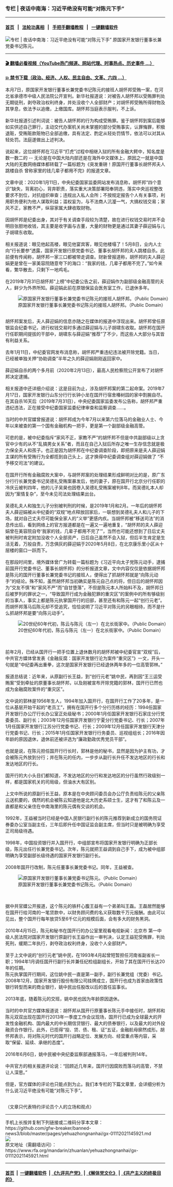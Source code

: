 ### 专栏 | 夜话中南海：习近平绝没有可能“对陈元下手”
------------------------

#### [首页](https://github.com/gfw-breaker/banned-news3/blob/master/README.md) &nbsp;&nbsp;|&nbsp;&nbsp; [法轮功真相](https://github.com/begood0513/basic/blob/master/README.md)  &nbsp;&nbsp;|&nbsp;&nbsp; [手把手翻墙教程](https://github.com/gfw-breaker/guides/wiki)  &nbsp;&nbsp;|&nbsp;&nbsp; [一键翻墙软件](https://github.com/gfw-breaker/nogfw/blob/master/README.md)  



<div id="headerimg">
 <img alt="专栏 | 夜话中南海：习近平绝没有可能“对陈元下手”" src="https://www.rfa.org/mandarin/zhuanlan/yehuazhongnanhai/gx-01112021145921.html/@@images/ef6f9688-5e16-4988-8ad9-07ac9197ddac.jpeg" title="专栏 | 夜话中南海：习近平绝没有可能“对陈元下手”"/>
 <span class="lead_image_caption">
  原国家开发银行董事长兼党委书记陈元。
 </span>
 <!-- zoomattribute -->
</div>

<hr/>


#### [ 🎬  翻墙必看视频（YouTube热门频道、网站代理、时事热点、历史事件 ...）](https://github.com/gfw-breaker/links/blob/master/banned.md)

#### [ 💥  禁书下载（政治、经济、人权、民主自由、文革、六四 ...）](https://github.com/gfw-breaker/books/blob/master/README.md)

<div id="storytext">
 <div class="sidebar">
 </div>
 <p>
  本月7日，原国家开发银行董事长兼党委书记陈元的接班人胡怀邦受贿一案，在河北省承德市中级人民法院公开宣判。新华社报道说：对被告人胡怀邦以受贿罪判处无期徒刑，剥夺政治权利终身，并处没收个人全部财产；对胡怀邦受贿所得财物及其孳息，依法予以追缴，上缴国库。胡怀邦当庭表示服判，不上诉。
  <br/>
  <br/>
  新华社报道引述判词说：被告人胡怀邦的行为构成受贿罪。鉴于胡怀邦到案后能够如实供述自己罪行，主动交代办案机关尚未掌握的部分受贿事实，认罪悔罪，积极退赃，受贿赃款赃物已全部追缴，具有法定、酌定从轻处罚情节，依法可以对其从轻处罚。法庭遂做出上述判决。
  <br/>
  <br/>
  说起来，这位胡怀邦在习近平“打虎”过程中相继入狱的所有金融大鳄中，知名度是数一数二的 -- 无论是在中国大陆内部还是在海外中文媒体上，原因之一就是中国大陆的无数网络媒体都转载了一篇标题为《突发重磅！原国开行董事长胡怀邦夫人跳楼自杀 曾称家里的钱几辈子都用不完》的报道文章。
  <br/>
  <br/>
  文章中说：2020年1月11日，中央纪委国家监委网站发布消息称，胡怀邦“四个意识”缺失，背离初心，背弃职责，落实重大决策部署阳奉阴违，落实中央巡视整改要求不到位，对抗组织审查；违规出入私人会所；不按规定报告个人有关事项，利用职务便利为他人谋取利益；滥权妄为，与不法商人沆瀣一气，大搞权钱交易；家风不正，家教不严，纵容家属大肆收取财物。
  <br/>
  <br/>
  因胡怀邦是纪委出身，其对于有关调查手段较为清楚，故在进行权钱交易时并不会明目张胆地收钱，其主要是收字画与古董，大量的财物更是通过其妻子薛迎娟与儿子胡啸东收取。
  <br/>
  <br/>
  相关报道说：眼见他起高楼，眼见他宴宾客，眼见他楼塌了！5月8日，业内人士向“行长要参”透露，国家开发银行原党委书记、董事长胡怀邦的夫人跳楼自杀。此前便有传闻称，胡怀邦一家三口都被带走调查。财新曾报道称，胡怀邦的夫人薛迎娟更是曾在一家美容院随意夸下的海口：“我家的钱，几辈子都用不完了。”如今来看，繁华散去，只剩下一地鸡毛。
  <br/>
  <br/>
  在2019年7月31日胡怀邦“上榜”中纪委公告之前，薛迎娟作为副部级金融高管的夫人，鲜少为外界所知。薛迎娟此前在原银保监会医务室工作，已退休多年。
  <br/>
  <figure class="image-richtext image-inline captioned" style="width:622px;">
   <img alt="原国家开发银行董事长兼党委书记陈元的接班人胡怀邦。（Public Domain）" src="https://www.rfa.org/mandarin/zhuanlan/yehuazhongnanhai/gx-01112021145921.html/c1c9bd68-02bd-4363-9f29-e2ed5d59dc32.jpg/@@images/12c3c524-0dd1-4877-a404-93be5b4e7fa7.png" title="2"/>
   <figcaption class="image-caption">
    原国家开发银行董事长兼党委书记陈元的接班人胡怀邦。（Public Domain）
   </figcaption>
   <small>
   </small>
  </figure>
  <br/>
  胡怀邦案发后，夫人薛迎娟的信息亦随之在媒体的报道中浮现出来。胡怀邦曾任原银监会纪委书记，进行权钱交易时多通过薛迎娟与儿子胡啸东收取。胡怀邦在国开行任职期间提拔的干部中，胡啸东与薛迎娟“推荐”了不少，而这些人大部分与其皆有利益关系。
  <br/>
  <br/>
  去年1月11日，中纪委官网发布消息称，胡怀邦严重违纪违法被开除党籍。当日，已经被单独关押“协助调查”半年之久的薛迎娟刚刚返回家中。
  <br/>
  <br/>
  薛迎娟自杀的两个多月前（2020年2月13日），最高人民检察院公开宣布了对胡怀邦决定逮捕。
  <br/>
  <br/>
  相关报道中还详细介绍说：这是目前为止，涉及胡怀邦案的第二起命案。2019年7月17日，国家开发银行山东分行行长钟小龙在国开行宿舍椿树园的家中割腕自尽。在其自杀16天后（2019年7月31日），中央纪委国家监委发布公告称，胡怀邦严重违纪违法，正在接受中纪委国家监委纪律审查和监察调查……。
  <br/>
  <br/>
  当时的中共官媒曾报道说：胡怀邦成为今年7月以来第六位落马的金融业人士、今年以来被查的第一个国有金融机构一把手，更是第一个副部级金融高管。
  <br/>
  <br/>
  可悲的是，被中纪委指斥“家风不正，家教不严”的胡怀邦不但是中共副部级以上贪官中少有的从不“乱搞男女关系”者，而且在自己入狱后所存之唯一生存信念就是极力保全夫人和孩子。也正是因为胡怀邦在中纪委调查阶段，即把原来是夫人薛迎娟主谋的所有受贿行为全都揽到自己头上，这才换得中纪委调查组对薛迎娟做了 “不予移交司法”的建议。
  <br/>
  <br/>
  在国开行所有金融腐败大案中，与胡怀邦案的处理结果形成鲜明对比的是，原广东分行行长兼党委书记吴德礼受贿案暴发后，他的妻子，原在国开行北京分行任职的冷庆云被判四年，他的儿子吴昊也因卷入吴德礼受贿案被判8年。而吴德礼本人却因为“案情复杂”，至今未见司法处理结果出台。
  <br/>
  <br/>
  吴德礼夫人和独生儿子分别被判刑的时候，是2019年1月和2月。一年后的胡怀邦夫人薛迎娟被从中纪委的“双规”地点释放回家后，一联想到吴德礼夫人和儿子的下场，就对自己丈夫尽可能保全家人的“义举”更感内疚。当胡怀邦被“移送司法”的消息传出后，看到网络上的官方报道都是在一遍又一遍地重复，“胡怀邦的夫人薛迎娟曾在美容院自夸‘我家的钱，几辈子都用不完了’”，当然也可能还想到了日后丈夫被判刑时肯定附加没收个人全部资产，日后自己虽然不会入狱，但后半生肯定是生活无着，万般自责，万念俱灰的薛迎娟于2020年5月8日，在北京康乐里小区从十层楼的窗口一跃而下。
  <br/>
  <br/>
  在那段时间里，境外媒体曾广为转载一篇标题为《习近平向太子党陈元动手，逮捕前国开行党委书记、董事长胡怀邦》的分析报道文章，文中内容仅仅是依据胡怀邦是陈元的国开行董事长兼党委书记的接班人，便得出了抓胡怀邦就是“向陈元动手”的结论。殊不知，虽然胡怀邦当初确实是陈元自己点的将，但日后的胡怀邦因为“交友不慎”和“家风不严”而“自甘堕落”，不但是陈元本人所始料不及，胡怀邦日后被罗列的罪状之一，“导致国开行成为金融犯罪的重灾区”的案例中的所有够级别的当事人，事实上都是陈元执掌国开行的旧部，甚至还有和陈元一起“创行元老”。而胡怀邦落马后陈元却不受追究，恰恰说明了习近平对陈元的另眼相待，而不是什么抓胡怀邦是要“向陈元动手”。
 </p>
 <p>
  <figure class="image-richtext image-inline captioned" style="width:622px;">
   <img alt="20世纪60年代初，陈云与陈元（左一）在北长街家中。（Public Domain）" src="https://www.rfa.org/mandarin/zhuanlan/yehuazhongnanhai/gx-01112021145921.html/main201507031049000541657602955.png/@@images/dc010b26-a494-47aa-98b0-becefb04165d.png" title="5"/>
   <figcaption class="image-caption">
    20世纪60年代初，陈云与陈元（左一）在北长街家中。（Public Domain）
   </figcaption>
   <small>
   </small>
  </figure>
  <br/>
  <br/>
  前年2月，已经从国开行一把手位置上退休数月的胡怀邦被中纪委官宣“双规”后，中共官方媒体曾发表《金融反腐：国家开发银行沦为案件“重灾区”》一文，开头一句就是“中纪委再出重拳，这次是国家开发银行已经退休两年多的一位高管郭林。”
  <br/>
  <br/>
  报道总结说：近年来，从原副行长王益，到“创行元老”姚中民，再到因“王三运受贿案”受到牵扯的原董事长胡怀邦，以及刚被宣布开除党籍的郭林，国开行已然也成为金融腐败案件的“重灾区”。
  <br/>
  <br/>
  文中说的郭林是1956年生人，1994年加入国开行，在国开行工作了20多年，是一位从基层开始干起的“老员工”，拥有在国开行多个分行历练的经历：1994任国家开发银行办公厅行长办公室正处级秘书；2000年1月任国家开发银行石家庄分行党委委员、副行长；2003年12月任国家开发银行宁夏分行党委书记、行长；2007年1月任国家开发银行江苏分行党委书记、行长；2009年12月任国家开发银行天津分行党委书记、行长；2015年1月任国家开发银行行务委员、巡视组组长；2016年因年龄的原因退休，退休前还被评选为“廉政勤政优秀党员干部”。
  <br/>
  <br/>
  也就是说，在陈元担任国开行行长时，郭林是他的秘书，显然是因为护主有功，才会被陈元外放到分行；并在陈元的任内，一步步从副行长升任不发达地区的行长和发达地区的行长。
  <br/>
  <br/>
  国开行的大小头目们都知道，不发达地区的分行和发达地区的分行虽然行政级别一样，都是国家机关的司局级，但油水大有区别。
  <br/>
  <br/>
  上文中所说的原副行长王益，原本是在中央顾问委员会办公厅负责给陈元的父亲陈云送机要的，偶然的机会被陈云知道他是北大历史系硕士生，这才有了和陈云及一直都是和父亲住在中南海里的陈元偶有交谈的机会。
  <br/>
  <br/>
  1992年，王益被当时已经是中国人民银行副行长的陈元推荐到新成立的国务院证券委办公室当副主任，三年后即升任中国证监会副主席，但当时只是被明确为享受正司局级待遇。
  <br/>
  <br/>
  1998年，中国投资银行并入国开行，中组部宣布将国家开发银行明确为正部长级，陈元出任行长兼党委书记。次年，陈元就把王益调到自己手下，成为被中组部明确为享受副部长级待遇的国家开发银行副行长。
  <br/>
  <br/>
  2008年国开行改制，陈元任董事长兼党委书记。同年，王益被查。
 </p>
 <p>
  <figure class="image-richtext image-inline captioned" style="width:622px;">
   <img alt="原国家开发银行董事长兼党委书记陈元。（Public Domain）" src="https://www.rfa.org/mandarin/zhuanlan/yehuazhongnanhai/gx-01112021145921.html/bd0c754e-3c9e-401e-94ed-21e2ee719b1f.jpg/@@images/fcf90df5-bb99-4536-a1aa-9a7566d7dcb6.jpeg" title="1"/>
   <figcaption class="image-caption">
    原国家开发银行董事长兼党委书记陈元。（Public Domain）
   </figcaption>
   <small>
   </small>
  </figure>
  <br/>
  <br/>
  据中共官媒公开报道，这个陈元的铁杆心腹王益有一个弟弟叫王磊。王磊居然能够在国开行给河南的一笔贷款中，以财务顾问费的名义获取数千万元报酬。由此可以见出，整个国开行每年放贷5至6千亿元的规模后面，会有多大的财务黑洞。
  <br/>
  <br/>
  2010年4月15日，陈元和秘书在国开行的办公室里观看电视新闻：北京市 第一中级人民法院对国家开发银行原副行长王益作出一审判决，认定王益犯受贿罪，判处死刑，缓期二年执行，剥夺政治权利终身，没收个人全部财产。
  <br/>
  <br/>
  至于上文中说的“创行元老”姚中民，在1993年4月起曾短暂担任河南省副省长一职；1994年1月调任国开行副行长并兼任纪检组副组长，开始了其在国开行长达20年的任期。
  <br/>
  陈元执掌国开行期间，这位姚中民一直是第一副手，副行长兼党组（党委）书记。2008年12月，国家开发银行股份有限公司挂牌成立，国开行也成为首家由政策性银行转型而来的商业银行，姚中民出任股改以后的首任监事长。
  <br/>
  <br/>
  2013年底，随着陈元的交班，姚中民也因为年龄原因退休。
  <br/>
  <br/>
  当时的中共官方媒体报道说：胡怀邦从国开行原董事长陈元手中接任时，胡怀邦和陈元双双出现在国开行2013年一季度工作会议现场，国开行已成为全球最大的开发性金融机构、国内最大的中长期信贷银行、最大的债券银行，以及最大的对外投融资合作银行。此外，已揽得“投、贷、债、租、证”五证，金融航母廓然成形。胡怀邦表示，将对陈元时代的国开行战略定位、发展方向、经营重点等内容，采取“保留、延续、承继的态度”。
  <br/>
  <br/>
  2016年6月6日，姚中民被中央纪委监察部通报落马，一年后被判刑14年。
  <br/>
  <br/>
  中共官方的相关报道评论说：“回顾近几年来，国开行因腐败而落马的高管，不禁让人深思。”
  <br/>
  <br/>
  但是，官方媒体的评论也只能点到为止。我们本专栏的下篇文章里，会详细分析为什么说习近平绝没有可能“对陈元下手”。
 </p>
 <p>
  <br/>
  （文章只代表特约评论员个人的立场和观点）
 </p>
</div>

<hr/>
手机上长按并复制下列链接或二维码分享本文章：<br/>
https://github.com/gfw-breaker/banned-news3/blob/master/pages/yehuazhongnanhai/gx-01112021145921.md <br/>
<a href='https://github.com/gfw-breaker/banned-news3/blob/master/pages/yehuazhongnanhai/gx-01112021145921.md'><img src='https://github.com/gfw-breaker/banned-news3/blob/master/pages/yehuazhongnanhai/gx-01112021145921.md.png'/></a> <br/>
原文地址（需翻墙访问）：https://www.rfa.org/mandarin/zhuanlan/yehuazhongnanhai/gx-01112021145921.html


------------------------
#### [首页](https://github.com/gfw-breaker/banned-news3/blob/master/README.md) &nbsp;|&nbsp; [一键翻墙软件](https://github.com/gfw-breaker/nogfw/blob/master/README.md) &nbsp;| [《九评共产党》](https://github.com/gfw-breaker/9ping.md/blob/master/README.md#九评之一评共产党是什么) | [《解体党文化》](https://github.com/gfw-breaker/jtdwh.md/blob/master/README.md) | [《共产主义的终极目的》](https://github.com/gfw-breaker/gczydzjmd.md/blob/master/README.md)


<img src='http://gfw-breaker.win/banned-news3/pages/yehuazhongnanhai/gx-01112021145921.md' width='0px' height='0px'/>